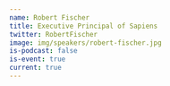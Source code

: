 ```yaml
---
name: Robert Fischer
title: Executive Principal of Sapiens
twitter: RobertFischer
image: img/speakers/robert-fischer.jpg
is-podcast: false
is-event: true
current: true
---
```

